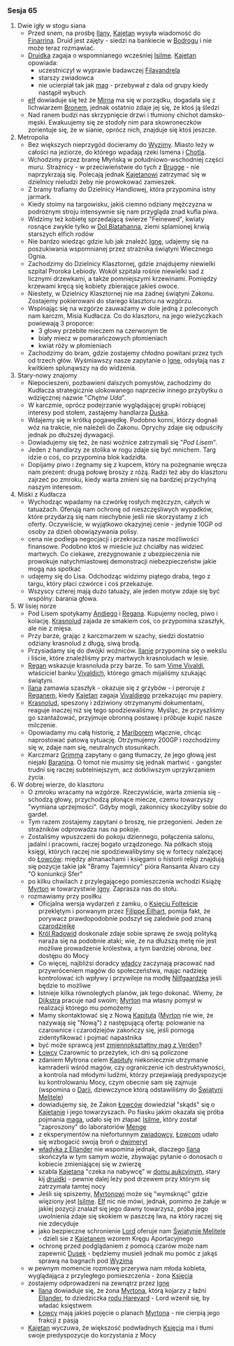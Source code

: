 ### Sesja 65
1. Dwie igły w stogu siana
    - Przed snem, na prośbę [Ilany](#g_ilana), [Kajetan](#g_kajetan) wysyła wiadomość do [Finarrina](#p_druid_finarrin). Druid jest zajęty - siedzi na bankiecie w [Bodrogu](#l_bodrog) i nie może teraz rozmawiać.
    - [Druidka](#g_ilana) zagaja o wspomnianego wcześniej [Isilme](#p_isilme). [Kajetan](#g_kajetan) opowiada:
        + uczestniczył w wyprawie badawczej [Filavandrela](#p_filavandrel)
        + starszy zwiadowca
        + nie ucierpiał tak jak [mag](#g_kajetan) - przebywał z dala od grupy kiedy nastąpił wybuch
    - [elf](#g_kajetan) dowiaduje się też że [Mirna](#p_mirna) ma się w porządku, dogadała się z lichwiarzem [Bronem](#p_bron), jednak ostatnio zdaje jej się, że ktoś ją śledzi
    - Nad ranem budzi nas skrzypnięcie drzwi i tłumiony chichot damsko-męski. Ewakuujemy się ze stodoły nim para skowroneczków zorientuje się, że w sianie, oprócz nich, znajduje się ktoś jeszcze.
2. Metropolia
    - Bez większych nieprzygód docieramy do [Wyzimy](#l_wyzima). Miasto leży w całości na jeziorze, do którego wpadają rzeki Ismena i [Chotla](#l_chotla).
    - Wchodzimy przez bramę Młyńską w południowo-wschodniej części muru. Strażnicy - w przeciwieństwie do tych z [Brugge](#l_m_brugge) - nie naprzykrzają się. Polecają jednak [Kajetanowi](#g_kajetan) zatrzymać się w dzielnicy nieludzi żeby nie prowokować zamieszek.
    - Z bramy trafiamy do Dzielnicy Handlowej, która przypomina istny jarmark.
    - Kiedy stoimy na targowisku, jakiś ciemno odziany mężczyzna w podróżnym stroju intensywnie się nam przygląda znad kufla piwa.
    - Widzimy też kobietę sprzedającą świerze "Feinewed", kwiaty rosnące zwykle tylko w [Dol Blatahanna](#l_dol_blatahanna), ziemi splamionej krwią starszych elfich rodów
    - Nie bardzo wiedząc gdzie lub jak znaleźć [Ignę](#p_igna), udajemy się na poszukiwania wspomnianej przez strażnika świątyni Wiecznego Ognia.
    - Zachodzimy do Dzielnicy Klasztornej, gdzie znajdujemy niewielki szpital Proroka Lebiody. Wokół szpitala rośnie niewielki sad z licznymi drzewkami, a także pomniejszymi krzewinami. Pomiędzy krzewami kręcą się kobiety zbierające jakieś owoce.
    - Niestety, w Dzielnicy Klasztornej nie ma żadnej świątyni Zakonu. Zostajemy pokierowani do starego klasztoru na wzgórzu.
    - Wspinając się na wzgórze zauważamy w dole jedną z poleconych nam karczm, Misia Kudłacza. Co do klasztoru, na jego wieżyczkach powiewają 3 proporce:
        + 3 głowy przebite mieczem na czerwonym tle
        + biały miecz w pomarańczowych płomieniach
        + kwiat róży w płomieniach
    - Zachodzimy do bram, gdzie zostajemy chłodno powitani przez tych od trzech głów. Wyśmiawszy nasze zapytanie o [Ignę](#p_igna), odsyłają nas z kwitkiem splunąwszy na do widzenia.
3. Stary-nowy znajomy
    - Niepocieszeni, pozbawieni dalszych pomysłów, zachodzimy do Kudłacza strategicznie ulokowanego naprzeciw innego przybytku o wdzięcznej nazwie "_Chętne Uda_".
    - W karczmie, oprócz podejrzanie wyglądającej grupki robiącej interesy pod stołem, zastajemy handlarza [Duska](#p_dusek).
    - Wdajemy się w krótką pogawędkę. Podobno konni, którzy dognali wóz na trakcie, nie należeli do Zakonu. Oprychy zdaje się odpuściły jednak po dłuższej dywagacji.
    - Dowiadujemy się też, że nasi woźnice zatrzymali się "_Pod Lisem_".
    - Jeden z handlarzy ze stolika w rogu zdaje się być mnichem. Targ idzie o coś, co przypomina blok kadzidła.
    - Dopijamy piwo i żegnamy się z kupcem, który na pożegnanie wręcza nam prezent: drugą połowę broszy z różą. Radzi też aby do klasztoru zajrzeć po zmroku, kiedy warta zmieni się na bardziej przychylną naszym interesom.
4. Miśki z Kudłacza
    - Wychodząc wpadamy na czwórkę rosłych mężczyzn, całych w tatuażach. Oferują nam ochronę od nieszczęśliwych wypadków, które przydarzą się nam niechybnie jeśli nie skorzystamy z ich oferty. Oczywiście, w wyjątkowo okazyjnej cenie - jedynie 10GP od osoby za dzień obowiązywania polisy.
    - cena nie podlega negocjacji i przekracza nasze możliwości finansowe. Podobno ktoś w mieście już chciałby nas widzieć martwych. Co ciekawe, zrezygnowanie z ubezpieczenia nie prowokuje natychmiastowej demonstracji niebezpieczeństw jakie mogą nas spotkać
    - udajemy się do Lisa. Odchodząc widzimy piątego draba, tego z targu, który płaci czwórce i coś przekazuje.
    - Wszyscy czterej mają dużo tatuaży, ale jeden motyw zdaje się być wspólny: barania głowa.
5. W lisiej norze
    - Pod Lisem spotykamy [Andiego](#p_andy) i [Regana](#p_regan). Kupujemy nocleg, piwo i kolację. [Krasnolud](#p_regan) zajada ze smakiem coś, co przypomina szaszłyk, ale nie z mięsa.
    - Przy barze, grając z karczmarzem w szachy, siedzi dostatnio odziany krasnolud z długą, siwą brodą.
    - Przysiadamy się do dwójki woźniców. [Ilanie](#g_ilana) przypomina się o wekslu i liście, które znaleźliśmy przy martwych krasnoludach w lesie.
    - [Regan](#p_regan) wskazuje krasnoluda przy barze. To sam [Vime Vivaldi](#p_vivaldi), właściciel banku [Vivaldich](#p_vivaldi), którego gmach mijaliśmy szukając świątyni.
    - [Ilana](#g_ilana) zamawia szaszłyk - okazuje się z grzybów - i peroruje z [Reganem](#p_regan), kiedy [Kajetan](#g_kajetan) zagaja [Vivaldiego](#p_vivaldi) przekazując mu papiery.
    - [Krasnolud](#p_vivaldi), speszony i zdziwiony otrzymanymi dokumentami, reaguje inaczej niż się tego spodziewaliśmy. Myśląc, że przyszliśmy go szantażować, przyjmuje obronną postawę i próbuje kupić nasze milczenie.
    - Opowiadamy mu całą historię, z [Mariborem](#l_maribor) włącznie, chcąc naprostować patową sytuację. Otrzymujemy 200GP i rozchodzimy się w, zdaje nam się, neutralnych stosunkach.
    - Karczmarz [Grimma](#p_grimma) zapytany o gang tłumaczy, że jego głową jest niejaki [Baranina](#p_baranina). O łomot nie musimy się jednak martwić - gangster trudni się raczej subtelniejszym, acz dotkliwszym uprzykrzaniem życia.
6. W dobrej wierze, do klasztoru
    - O zmroku wracamy na wzgórze. Rzeczywiście, warta zmienia się - schodzą głowy, przychodzą płonące miecze, czemu towarzyszy "wymiana uprzejmości". Gdyby mogli, zakonnicy skoczyliby sobie do gardeł.
    - Tym razem zostajemy zapytani o broszę, nie przegonieni. Jeden ze strażników odprowadza nas na pokoje.
    - Zostaliśmy wpuszczeni do pokoju dziennego, połączenia salonu, jadalni i pracowni, raczej bogato urządzonego. Na półkach stoją księgi, których raczej nie spodziewalibyśmy się w fortecy należącej do [Łowców](#r_lowca): między almanachami i księgami o historii religi znajdują się pozycje takie jak "Bramy Tajemnicy" pióra Ransanta Alvaro czy "O koniunkcji Sfer"
    - po kilku chwilach z przylegającego pomieszczenia wchodzi Książę [Myrton](#p_lord_myrton) w towarzystwie [Igny](#p_igna). Zaprasza nas do stołu.
    - rozmawiamy przy posiłku
        - Oficjalna wersja wydarzeń z zamku, o [Księciu Folteście](#p_krol_foltest) przeklętym i porwanym przez [Filippę Eilhart](#p_filippa_eilhart), pomija fakt, że porywacz prawdopodobnie podszył się zaledwie pod znaną [czarodziejkę](#p_filippa_eilhart)
        - [Król Radowid](#p_krol_radowid) doskonale zdaje sobie sprawę że swoją polityką naraża się na podobnie ataki; wie, że na dłuższą metę nie jest możliwe prowadzenie królestwa, a tym bardziej obrona, bez dostępu do Mocy
        - Co więcej, najbliżsi doradcy [władcy](#p_krol_radowid) zaczynają pracować nad przywróceniem magów do społeczeństwa, mając nadzieję kontrolować ich wpływy i przywileje na modłę [Nilfgaardzką](#l_nilfgaard) jeśli będzie to możliwe
        - Istnieje kilka równoległych planów, jak tego dokonać. Wiemy, że [Dijkstra](#p_dijkstra) pracuje nad swoim; [Myrton](#p_lord_myrton) ma własny pomysł w realizacji którego mu pomożemy
        - Mamy skontaktować się z Nową [Kapitułą](#r_kapitula) ([Myrton](#p_lord_myrton) nie wie, że nazywają się "Nową") z następującą ofertą: polowanie na czarownice i czarodziejów zakończy się, jeśli pomogą zidentyfikować i pojmać napastnika
        - być może sprawcą jest [zmiennokształtny mag z Verden](#p_lars)?
        - [Łowcy](#r_lowca) Czarownic to przeżytek, ich dni są policzone
        - zdaniem Mytrona celem [Kapituły](#r_kapitula) niekoniecznie utrzymanie kamraderii wśród magów, czy ograniczenie ich destruktywności, a kontrola nad młodymi ludźmi, którzy przejawiają predyspozycje ku kontrolowaniu Mocy, czym obecnie sam się zajmuje (wspomina o [Darii](#p_daria), dziewczynce którą odstawiliśmy do [Świątyni Melitele](#l_smelitele))
        - dowiadujemy się, że Zakon [Łowców](#r_lowca) dowiedział "skądś" się o [Kajetanie](#g_kajetan) i jego towarzyszach. Po fiasku jakim okazała się próba pojmania [maga](#g_kajetan), udało się im złapać [Isilme](#p_isilme), który został "zaproszony" do laboratoriów [Menge](#p_menge)
        - z eksperymentów na niefortunnym [zwiadowcy](#p_isilme), [Łowcom](#r_lowca) udało się wzbogacić swoją broń o [dwimeryt](#r_dwimeryt)
        - [władyka z Ellander](#p_lord_myrton) nie wspomina jednak, dlaczego [Ilana](#g_ilana) skończyła w tym samym wozie, zbywając pytanie o donosach o kobiecie zmieniającej się w zwierzę
        - szabla [Kajetana](#g_kajetan) "czeka na nabywcę" w [domu aukcyjnym](#l_dom_borsodych), stary kij [druidki](#g_ilana) - pewnie dalej leży pod drzewem przy którym się zatrzymała tamtej nocy
        - Jeśli się spiszemy, [Myrtonowi](#p_lord_myrton) może się "wymsknąć" gdzie więziony jest [Isilme](#p_isilme). [Elf](#g_kajetan) nic nie mówi, jednak, pomimo że żałuje w jakiej pozycji znalazł się jego dawny towarzysz, próba jego uwolnienia zdaje się skokiem w paszczę lwa, na który raczej się nie zdecyduje
        - jako bezpieczne schronienie [Lord](#p_lord_myrton) oferuje nam [Świątynię Melitele](#l_smelitele) - dzieli sie z [Kajetanem](#g_kajetan) wzorem Kręgu Aportacyjnego
        - ochronę przed podglądaniem z pomocą czarów może nam zapewnić [Dusek](#p_dusek) - będziemy musieli jednak mu pomóc z jakąś sprawą na bagnach pod [Wyzimą](#l_wyzima)
    - w pewnym momencie rozmowę przerywa nam młoda kobieta, wyglądająca z przyległego pomieszczenia - żona [Księcia](#p_lord_myrton)
    - zostajemy odprowadzeni na zewnątrz przez [Ignę](#p_igna)
        - [Ilana](#g_ilana) dowiaduje się, że żona [Myrtona](#p_lord_myrton), którą kojarzy z łaźni [Ellander](#l_ellander), to dziedziczka [rodu Harevard](#p_rodzina_harevard) - Lord wżenił się, by władać księstwem
        - [Łowcy](#r_lowca) mają jakieś pojęcie o planach [Myrtona](#p_lord_myrton) - nie cierpią jego frakcji z pasją
    - [Kajetan](#g_kajetan) wyczuwa, że większość podwładnych [Księcia](#p_lord_myrton) ma i tłumi swoje predyspozycje do korzystania z Mocy